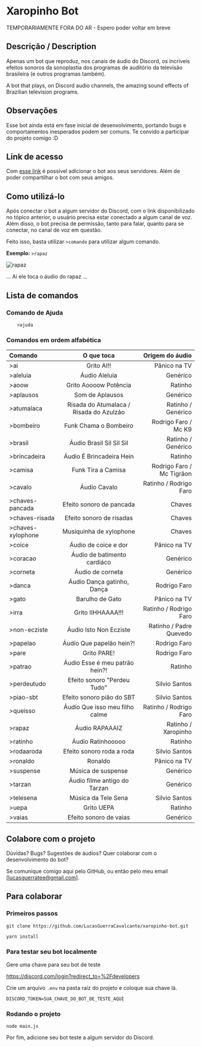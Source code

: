 # Xaropinho Bot

TEMPORARIAMENTE FORA DO AR - Espero poder voltar em breve

## Descrição / Description

Apenas um bot que reproduz, nos canais de áudio do Discord, os incríveis efeitos sonoros da sonoplastia dos programas de auditório da televisão brasileira (e outros programas também).

A bot that plays, on Discord audio channels, the amazing sound effects of Brazilian television programs.

## Observações

Esse bot ainda está em fase inicial de desenvolvimento, portando bugs e comportamentos inesperados podem ser comuns. 
Te convido a participar do projeto comigo :D

## Link de acesso

Com [esse link](https://discord.com/api/oauth2/authorize?client_id=801642174093590538&permissions=3665472&scope=bot) é possível adicionar o bot aos seus servidores. Além de poder compartilhar o bot com seus amigos.

## Como utilizá-lo

Após conectar o bot a algum servidor do Discord, com o link disponibilizado no tópico anterior, o usuário precisa estar conectado a algum canal de voz. Além disso, o bot precisa de permissão, tanto para falar, quanto para se conectar, no canal de voz em questão.

Feito isso, basta utilizar ```>comando``` para utilizar algum comando. 

**Exemplo:** ```>rapaz```

![rapaz](https://i.imgur.com/WOLZZZ4.png)

... Aí ele toca o áudio do rapaz ... 

## Lista de comandos

### Comando de Ajuda

```
    >ajuda
```

### Comandos em ordem alfabética

| Comando      | O que toca    | Origem do áudio    |
| :------------- | :----------: | -----------: |
|  >ai | Grito AI!!   | Pânico na TV   |
|  >aleluia | Áudio Aleluia   | Genérico    |
|  >aoow | Grito Aoooow Potência   | Ratinho   |
|  >aplausos | Som de Aplausos  | Genérico    |
|  >atumalaca | Risada do Atumalaca / Risada do Azulzão   | Ratinho / Genérico    |
|  >bombeiro | Funk Chama o Bombeiro   | Rodrigo Faro / Mc K9    |
|  >brasil | Áudio Brasil Sil Sil Sil  | Ratinho / Genérico    |
|  >brincadeira | Áudio É Brincadeira Hein   | Ratinho    |
|  >camisa | Funk Tira a Camisa   | Rodrigo Faro / Mc Tigrãon    |
|  >cavalo | Áudio Cavalo   | Ratinho / Rodrigo Faro    |
|  >chaves-pancada | Efeito sonoro de pancada   | Chaves    |
|  >chaves-risada | Efeito sonoro de risadas   | Chaves    |
|  >chaves-xylophone | Musiquinha de xylophone   | Chaves    |
|  >coice | Áudio de coice e dor   | Pânico na TV    |
|  >coracao | Áudio de batimento cardiáco  | Genérico    |
|  >corneta | Áudio de corneta   | Genérico   |
|  >danca |  Áudio Dança gatinho, Dança   | Rodrigo Faro    |
|  >gato | Barulho de Gato   | Pânico na TV   |
|  >irra | Grito IIHHAAAA!!!   | Ratinho / Rodrigo Faro    |
|  >non-ecziste | Áudio Isto Non Ecziste   | Ratinho / Padre Quevedo     |
|  >papelao | Áudio Que papelão hein?!   | Rodrigo Faro    |
|  >pare | Grito PARE!   | Rodrigo Faro    |
|  >patrao | Áudio Esse é meu patrão hein?!   | Ratinho   |
|  >perdeutudo | Efeito sonoro "Perdeu Tudo"   | Silvio Santos    |
|  >piao-sbt  | Efeito sonoro pião do SBT   | Silvio Santos    |
|  >queisso | Áudio Que isso meu filho calme   | Ratinho / Rodrigo Faro    |
|  >rapaz | Áudio RAPAAAIZ | Ratinho / Xaropinho  |
|  >ratinho | Áudio Ratinhooooo | Ratinho    |
|  >rodaaroda | Efeito sonoro roda a roda  | Silvio Santos    |
|  >ronaldo | Ronaldo   | Pânico na TV    |
|  >suspense | Música de suspense   | Genérico    |
|  >tarzan | Áudio filme antigo do Tarzan   | Genérico   |
|  >telesena | Música da Tele Sena   | Silvio Santos   |
|  >uepa | Grito UEPA   | Ratinho    |
|  >vaias | Efeito sonoro de vaias   | Genérico    |

## Colabore com o projeto

Dúvidas?
Bugs?
Sugestões de áudios?
Quer colaborar com o desenvolvimento do bot?

Se comunique comigo aqui pelo GitHub, ou então pelo meu email [lucasguerratee@gmail.com].

## Para colaborar

### Primeiros passos

```
git clone https://github.com/LucasGuerraCavalcante/xaropinho-bot.git
```

```
yarn install
```

### Para testar seu bot localmente

Gere uma chave para seu bot de teste

https://discord.com/login?redirect_to=%2Fdevelopers

Crie um arquivo ```.env``` na pasta raíz do projeto e coloque sua chave lá.

```
DISCORD_TOKEN=SUA_CHAVE_DO_BOT_DE_TESTE_AQUI
```

### Rodando o projeto

```
node main.js
```

Por fim, adicione seu bot teste a algum servidor do Discord.

